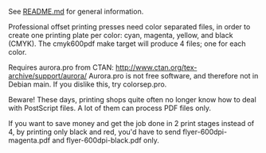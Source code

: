 See [README.md](README.md) for general information.

Professional offset printing presses need color separated files, in order to
create one printing plate per color: cyan, magenta, yellow, and black (CMYK).
The cmyk600pdf make target will produce 4 files; one for each color.

Requires aurora.pro from CTAN: http://www.ctan.org/tex-archive/support/aurora/
Aurora.pro is not free software, and therefore not in Debian main.  If you
dislike this, try colorsep.pro.

Beware!  These days, printing shops quite often no longer know how
to deal with PostScript files.  A lot of them can process PDF files only.

If you want to save money and get the job done in 2 print stages instead of 4,
by printing only black and red, you'd have to send flyer-600dpi-magenta.pdf and
flyer-600dpi-black.pdf only.
